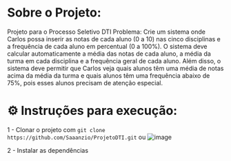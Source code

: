 # Sobre o Projeto:
Projeto para o Processo Seletivo DTI
Problema:
Crie um sistema onde Carlos possa inserir as notas
de cada aluno (0 a 10) nas cinco disciplinas e a
frequência de cada aluno em percentual (0 a 100%). O
sistema deve calcular automaticamente a média das
notas de cada aluno, a média da turma em cada
disciplina e a frequência geral de cada aluno.
Além disso, o sistema deve permitir que Carlos veja
quais alunos têm uma média de notas acima da
média da turma e quais alunos têm uma frequência
abaixo de 75%, pois esses alunos precisam de atenção
especial.

# ⚙️ Instruções para execução:
1 - Clonar o projeto com ```git clone https://github.com/Saaanzio/ProjetoDTI.git```
ou
![image](https://github.com/user-attachments/assets/b3c91e6c-7a67-4f90-90a1-93d0f7234830)

2 - Instalar as dependências

